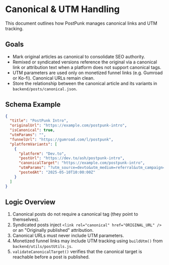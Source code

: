 # Canonical & UTM Handling

This document outlines how PostPunk manages canonical links and UTM tracking.

## Goals
- Mark original articles as canonical to consolidate SEO authority.
- Remixed or syndicated versions reference the original via a canonical link or attribution text when a platform does not support canonical tags.
- UTM parameters are used only on monetized funnel links (e.g. Gumroad or Ko-fi). Canonical URLs remain clean.
- Store the relationship between the canonical article and its variants in `backend/posts/canonical.json`.

## Schema Example
```json
{
  "title": "PostPunk Intro",
  "originalUrl": "https://example.com/postpunk-intro",
  "isCanonical": true,
  "utmParams": "",
  "funnelUrl": "https://gumroad.com/l/postpunk",
  "platformVariants": [
    {
      "platform": "Dev.to",
      "postUrl": "https://dev.to/ash/postpunk-intro",
      "canonicalTarget": "https://example.com/postpunk-intro",
      "utmParams": "?utm_source=devto&utm_medium=referral&utm_campaign=launch",
      "postedAt": "2025-05-10T10:00:00Z"
    }
  ]
}
```

## Logic Overview
1. Canonical posts do not require a canonical tag (they point to themselves).
2. Syndicated posts inject `<link rel="canonical" href="ORIGINAL_URL" />` or an "Originally published" attribution.
3. Canonical URLs must never include UTM parameters.
4. Monetized funnel links may include UTM tracking using `buildUtm()` from `backend/utils/postUtils.js`.
5. `validateCanonicalTarget()` verifies that the canonical target is reachable before a post is published.
